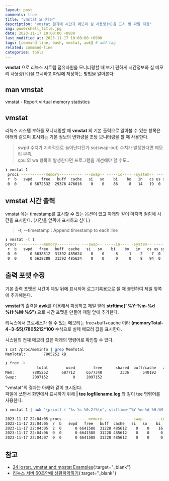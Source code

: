 ```yaml
---
layout: post
comments: true
title: "vmstat 모니터링" 
description: "vmstat 결과에 시간과 메모리 실 사용량(%)을 표시 및 파일 저장"
img: powershell_title.jpg
date: 2023-11-17 10:00:00 +0900
last_modified_at: 2023-11-17 10:00:00 +0900
tags: [command-line, bash, vmstat, awk] # add tag
related: command-line
categories: tools
---
```


**vmstat** 으로 리눅스 시트템 점유자원을 모니터링할 때 보기 편하게 시간정보와 실 메모리 사용량(%)을 표시하고 파일에 저장하는 방법을 알아본다. 

<!--more-->

## man vmstat

vmstat - Report virtual memory statistics

## vmstat   

리눅스 시스템 부하를 모니터링할 때 **vmstat** 의 기본 출력으로 알아볼 수 있는 항목은 아래와 같으며 표시되는 기본 정보의 변화량을 초당 모니터링을 할 때 사용한다. 

> swpd 수치가 지속적으로 늘어난다던가 so(swap-out) 수치가 발생한다면 메모리 부족.   
> cpu 의 wa 항목이 발생한다면 프로그램을 개선해야 할 수도.. 

```bash
❯ vmstat 1
 procs -----------memory---------- ---swap-- -----io---- -system-- ------cpu-----
 r  b   swpd    free   buff  cache   si   so    bi    bo   in   cs us sy  id wa st
 0  0      0 6672532  29376 476016    0    0    86     8   14   19  0  0 100  0  0
``` 

## vmstat 시간 출력 

vmstat 에는 timestamp를 표시할 수 있는 옵션이 있고 아래와 같이 마지막 컬럼에 시간을 표시한다. (시간을 앞쪽에 표시하고 싶다.)

> -t, --timestamp  : Append timestamp to each line  

```bash
❯ vmstat -t 1
procs -----------memory---------- ---swap-- -----io---- -system-- ------cpu----- -----timestamp-----
 r  b   swpd   free   buff  cache   si   so    bi    bo   in   cs us sy id wa st                 KST
 0  0      0 6638512  31392 485624    0    0     8     1    2    7  0  0 100  0  0 2023-11-17 22:32:30
 0  0      0 6638288  31392 485624    0    0     0     0    8   94  0  0 100  0  0 2023-11-17 22:32:31
 ```


## 출력 포맷 수정

기본 출력 포맷은 시간이 제일 뒤에 표시되어 로그기록용으로 쓸 때 불편하여 제일 앞쪽에 추가해본다. 

**vmstat**의 출력을 **awk**를 이용해서 파싱하고 제일 앞에 **strftime("%Y-%m-%d %H:%M:%S")** 으로 시간 포맷을 만들어 제일 앞에 추가한다. 

리눅스에서 프로세스가 쓸 수 있는 메모리는 free+buff+cache 이라 **(memoryTotal-$4-$3-$5)/7805212*100** 수식으로 실제 메모리 값을 표시한다. 

시스템의 전체 메모리 값은 아래의 명령어로 확인할 수 있다. 

```bash
❯ cat /proc/meminfo | grep MemTotal
MemTotal:        7805252 kB

❯ free -k
              total        used        free      shared  buff/cache   available
Mem:        7805252      687712     6577348        3336      540192     6875372
Swap:       2097152           0     2097152
```

"vmstat"의 결과는 아래와 같이 표시된다.  
파일에 쓰면서 화면에서 표시하기 위해 **| tee logfilename.log** 와 같이 tee 명령어를 사용한다. 

```bash
❯ vmstat 1 | awk '{printf ( "%s %s %0.2f%\n", strftime("%Y-%m-%d %H:%M:%S"), $0, (7805212-$4-$3-$5)/7805212*100); fflush()}' | tee vmstat.log

2023-11-17 22:04:05 procs -----------memory---------- ---swap-- -----io---- -system-- ------cpu----- 100.00%
2023-11-17 22:04:05  r  b   swpd   free   buff  cache   si   so    bi    bo   in   cs us sy id wa st 100.00%
2023-11-17 22:04:05  2  0      0 6641580  31228 485612    0    0    16     2    4    9  0  0 100  0  0 14.51%
2023-11-17 22:04:06  0  0      0 6641588  31228 485612    0    0     0     0   23  120  0  0 100  0  0 14.51%
2023-11-17 22:04:07  0  0      0 6641588  31228 485612    0    0     0     0    8   95  0  0 100  0  0 14.51%
```

## 참고

- [24 iostat, vmstat and mpstat Examples](https://www.thegeekstuff.com/2011/07/iostat-vmstat-mpstat-examples/){:target="_blank"}
- [리눅스 서버 60초안에 상황파악하기](https://luavis.me/server/linux-performance-analysis){:target="_blank"}
